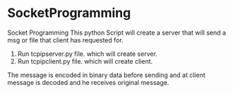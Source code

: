 # SocketProgramming
Socket Programming
This python Script will create a server that will send a msg or file that client has requested for.

1. Run tcpipserver.py file.
    which will create server.
2. Run tcpipclient.py file.
    which will create client.
    
The message is encoded in binary data before sending and at client message is decoded and he receives original message.
